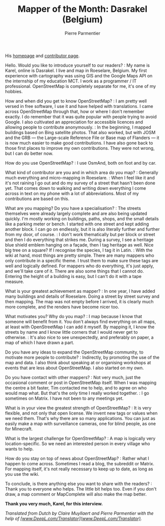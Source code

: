 ﻿---
title: "Mapper of the Month: Dasrakel (Belgium)"
cover:
categories: ["motm"]
author: Pierre Parmentier
---

His [homepage](https://www.openstreetmap.org/user/Dasrakel) and [contributor page](https://hdyc.neis-one.org/?Dasrakel).

Hello. Would you like to introduce yourself to our readers?
: My name is Karel, online is Dasrakel. I live and map in Roeselare, Belgium. My first experience with cartography was using GIS and the Google Maps API on the internship of my education MCT. I work as a programmer / IT professional. OpenStreetMap is completely separate for me, it's one of my hobbies.

How and when did you get to know OpenStreetMap?
: I am pretty well versed in free software, I use it and have helped with translations. I came across OpenStreetMap through that, how or where I don't remember exactly. I do remember that it was quite popular with people trying to avoid Google. I also cultivated an appreciation for accessible licences and allowing people to contribute anonymously.
: In the beginning, I mapped buildings based on Bing satellite photos. That also worked, but with JOSM and the GRB &mdash; the Large-scale Reference File or Base map of Flanders &mdash; it is now much easier to make good contributions. I have also gone back to those first places to improve my own contributions. They were not wrong, but I can do better now.

How do you use OpenStreetMap?
: I use OsmAnd, both on foot and by car.

What kind of contributor are you and in which area do you map?
: Generally much everything and micro-mapping in Roeselare.
: When I feel like it and it's not raining I go out and do my survey of a street that hasn't been done yet. That comes down to walking and writing down everything I come across in text on my phone with a lot of abbreviations. Most of my contributions are based on this.

What are you mapping? Do you have a specialisation?
: The streets themselves were already largely complete and are also being updated quickly. I'm mostly working on buildings, paths, shops, and the small details like a parking meter or bench. I started with one street and kept adding another block. I can go on endlessly, but it is also literally further and further from my door, of course.
: I don't work thematically but per block or street and then I do everything that strikes me. During a survey, I see a heritage blue shield emblem hanging on a façade, then I tag heritage as well. Nice big tree on a square? If I recognise the species, I tag it in Latin.
: With the wiki at hand, most things are pretty simple. There are many mappers who only contribute in a specific theme.  I trust them to make sure these tags are well and logically defined. For mappers who do everything, it's just apply, and we'll take care of it. There are also some things that I cannot do. Entering the height of a building is easy, but I can't do it with a tape measure.

What is your greatest achievement as mapper?
: In one year, I have added many buildings and details of Roeselare. Doing a street by street survey and then mapping. The map was not empty before I arrived, it is clearly much more complete, and the renders have become nicer too.

What motivates you? Why do you map?
: I map because I know that someone will benefit from it. You don't always find everything on all maps, at least with OpenStreetMap I can add it myself. By mapping it, I know the streets by name and I know little corners that I would never get to otherwise.
: It's also nice to see unexpectedly, and preferably on paper, a map of which I have drawn a part.

Do you have any ideas to expand the OpenStreetMap community, to motivate more people to contribute?
: Indirectly, by promoting the use of the map and data. I also think about speaking at or organising workshops at events that are less about OpenStreetMap. I also started on my own.

Do you have contact with other mappers?
: Not very much, just the occasional comment or post in OpenStreetMap itself. When I was mapping the centre a bit faster, Tim contacted me to help, and to agree on who would map what. But that's the only time I really worked together.
: I go sometimes on Matrix. I have not been to any meetings yet.

What is in your view the greatest strength of OpenStreetMap?
: It is very flexible, and not only that open license. We invent new tags or values when we need them. That's why there are so many applications. You can just as easily make a map with surveillance cameras, one for blind people, as one for Minecraft.

What is the largest challenge for OpenStreetMap?
: A map is logically very location-specific. So we need an interested person in every village who wants to help.

How do you stay on top of news about OpenStreetMap?
: Rather what I happen to come across. Sometimes I read a blog, the subreddit or Matrix. For mapping itself, it's not really necessary to keep up to date, as long as you use the wiki.

To conclude, is there anything else you want to share with the readers?
: Thank you to everyone who helps. The little bit helps too. Even if you don't draw, a map comment or MapComplete will also make the map better.

**Thank you very much, Karel, for this interview.**

*Translated from Dutch by Claire Muyllaert and Pierre Parmentier with the help of [www.DeepL.com/Translator](www.DeepL.com/Translator).*
